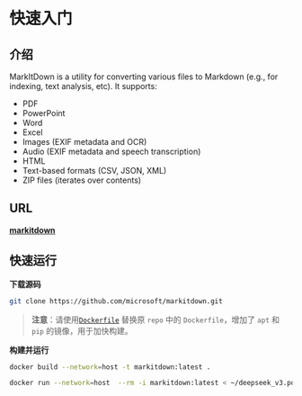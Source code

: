 # 快速入门

## 介绍

MarkItDown is a utility for converting various files to Markdown (e.g., for indexing, text analysis, etc).
It supports:

- PDF
- PowerPoint
- Word
- Excel
- Images (EXIF metadata and OCR)
- Audio (EXIF metadata and speech transcription)
- HTML
- Text-based formats (CSV, JSON, XML)
- ZIP files (iterates over contents)

## URL

[**markitdown**](https://github.com/microsoft/markitdown)

## 快速运行

**下载源码**

```bash
git clone https://github.com/microsoft/markitdown.git
```

> **注意**：请使用[`Dockerfile`](Dockerfile) 替换原 `repo` 中的 `Dockerfile`，增加了 `apt` 和 `pip` 的镜像，用于加快构建。

**构建并运行**

```bash
docker build --network=host -t markitdown:latest .

docker run --network=host  --rm -i markitdown:latest < ~/deepseek_v3.pdf > deepseek_v3.md
```